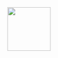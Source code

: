 <div id="header" align="center">
  <img src="https://giphy.com/gifs/mic-processing-programming-8aY8KWxvrc19u/giphy.gif" width="100"/>
</div>
